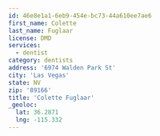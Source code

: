 ```yaml
---
id: 46e8e1a1-6eb9-454e-bc73-44a610ee7ae6
first_name: Colette
last_name: Fuglaar
license: DMD
services:
  - dentist
category: dentists
address: '6974 Walden Park St'
city: 'Las Vegas'
state: NV
zip: '89166'
title: 'Colette Fuglaar'
_geoloc:
  lat: 36.2871
  lng: -115.332
---
```

